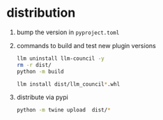 # distribution

1. bump the version in `pyproject.toml`

2. commands to build and test new plugin versions
    ```bash
    llm uninstall llm-council -y
    rm -r dist/
    python -m build

    llm install dist/llm_council*.whl
    ```


3. distribute via pypi
    ```bash
    python -m twine upload  dist/*
    ```